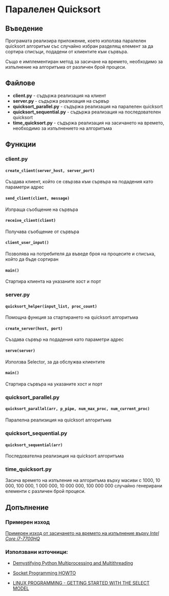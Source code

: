 # Паралелен Quicksort

## Въведение
Програмата реализира приложение, което използва паралелен quicksort алгоритъм със случайно избран разделящ елемент за да сортира списъци, 
подадени от клиентите към сървъра.

Също е имплементиран метод за засичане на времето, необходимо за изпълнение на алгоритъма
от различен брой процеси.


## Файлове

- **client.py** - съдържа реализация на клиент
- **server.py** - съдържа реализация на сървър
- **quicksort_parallel.py** - съдържа реализация на паралелен quicksort
- **quicksort_sequential.py** - съдържа реализация на последователен quicksort
- **time_quicksort.py** - съдържа реализация на засичането на времето, необходимо за изпълнението на алгоритъма

## Функции

### **client.py**

#### ```create_client(server_host, server_port)```

Създава клиент, който се свързва към сървъра на подадения като параметри адрес

#### ```send_client(client, message)```

Изпраща съобщение на сървъра

#### ```receive_client(client)```

Получава съобщение от сървъра

#### ```client_user_input()```

Позволява на потребителя да въведе броя на процесите и списъка, който да бъде сортиран

#### ```main()```

Стартира клиента на указаните хост и порт

### **server.py**

#### ```quicksort_helper(input_list, proc_count)```

Помощна функция за стартирането на quicksort алгоритъма

#### ```create_server(host, port)```

Създава сървър на подадения като параметри адрес

#### ```serve(server)```

Използва Selector, за да обслужва клиентите

#### ```main()```

Стартира сървъра на указаните хост и порт

### **quicksort_parallel.py**

#### ```quicksort_parallel(arr, p_pipe, num_max_proc, num_current_proc)```

Паралелна реализиция на quicksort алгоритъма

### **quicksort_sequential.py**

#### ```quicksort_sequential(arr)```

Последователна реализиция на quicksort алгоритъма

### **time_quicksort.py**

Засича времето на изпъление на алгоритъма върху масиви с 1000, 10 000, 100 000,
1 000 000, 10 000 000, 100 000 000 случайно генерирани елементи с различен брой процеси.

## Допълнение

### Примерен изход

[Примерен изход от засичането на времето на изпълнение върху _Intel Core i7-7700HQ_](result.txt)

### Използвани източници:
- [Demystifying Python Multiprocessing and Multithreading](https://towardsdatascience.com/demystifying-python-multiprocessing-and-multithreading-9b62f9875a27)

- [Socket Programming HOWTO](https://docs.python.org/3.10/howto/sockets.html)

- [LINUX PROGRAMMING - GETTING STARTED WITH THE SELECT MODEL](https://www.topcoder.com/thrive/articles/Linux%20Programming%20-%20Getting%20Started%20with%20the%20Select%20Model)